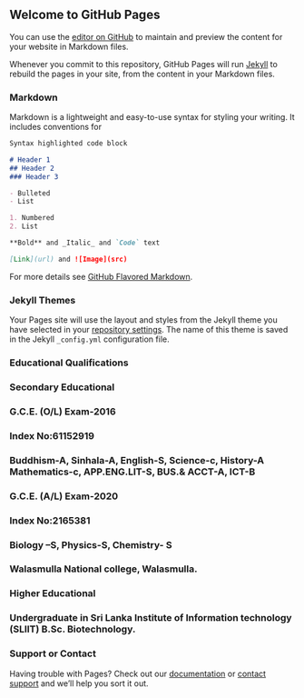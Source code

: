 ## Welcome to GitHub Pages

You can use the [editor on GitHub](https://github.com/kusumapdsp/my-project/edit/main/README.md) to maintain and preview the content for your website in Markdown files.

Whenever you commit to this repository, GitHub Pages will run [Jekyll](https://jekyllrb.com/) to rebuild the pages in your site, from the content in your Markdown files.

### Markdown

Markdown is a lightweight and easy-to-use syntax for styling your writing. It includes conventions for

```markdown
Syntax highlighted code block

# Header 1
## Header 2
### Header 3

- Bulleted
- List

1. Numbered
2. List

**Bold** and _Italic_ and `Code` text

[Link](url) and ![Image](src)
```

For more details see [GitHub Flavored Markdown](https://guides.github.com/features/mastering-markdown/).

### Jekyll Themes

Your Pages site will use the layout and styles from the Jekyll theme you have selected in your [repository settings](https://github.com/kusumapdsp/my-project/settings/pages). The name of this theme is saved in the Jekyll `_config.yml` configuration file.



### Educational Qualifications

### Secondary Educational 

### G.C.E. (O/L) Exam-2016

### Index No:61152919

### Buddhism-A, Sinhala-A, English-S, Science-c, History-A Mathematics-c, APP.ENG.LIT-S, BUS.& ACCT-A, ICT-B

### G.C.E. (A/L) Exam-2020

### Index No:2165381

### Biology –S, Physics-S, Chemistry- S     

### Walasmulla National college, Walasmulla. 

### Higher Educational

###  Undergraduate in Sri Lanka Institute of Information technology (SLIIT) B.Sc. Biotechnology.



### Support or Contact

Having trouble with Pages? Check out our [documentation](https://docs.github.com/categories/github-pages-basics/) or [contact support](https://support.github.com/contact) and we’ll help you sort it out.
